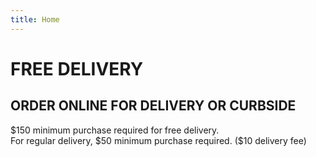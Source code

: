 ```yaml
---
title: Home
---
```


# FREE DELIVERY

## ORDER ONLINE FOR DELIVERY OR CURBSIDE

$150 minimum purchase required for free delivery.  
For regular delivery, $50 minimum purchase required. (\$10 delivery fee)
